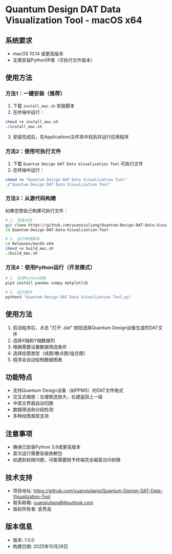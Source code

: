 # Quantum Design DAT Data Visualization Tool - macOS x64

## 系统要求
- macOS 10.14 或更高版本
- 无需安装Python环境（可执行文件版本）

## 使用方法

### 方法1：一键安装（推荐）
1. 下载 `install_mac.sh` 安装脚本
2. 在终端中运行：
```bash
chmod +x install_mac.sh
./install_mac.sh
```
3. 安装完成后，在Applications文件夹中找到并运行应用程序

### 方法2：使用可执行文件
1. 下载 `Quantum Design DAT Data Visualization Tool` 可执行文件
2. 在终端中运行：
```bash
chmod +x "Quantum Design DAT Data Visualization Tool"
./"Quantum Design DAT Data Visualization Tool"
```

### 方法3：从源代码构建
如果您想自己构建可执行文件：
```bash
# 1. 克隆仓库
git clone https://github.com/yuanxiuliang/Quantum-Design-DAT-Data-Visualization-Tool.git
cd Quantum-Design-DAT-Data-Visualization-Tool

# 2. 运行构建脚本
cd Releases/macOS-x64
chmod +x build_mac.sh
./build_mac.sh
```

### 方法4：使用Python运行（开发模式）
```bash
# 1. 安装Python依赖
pip3 install pandas numpy matplotlib

# 2. 运行程序
python3 "Quantum Design DAT Data Visualization Tool.py"
```

## 使用方法
1. 启动程序后，点击 "打开 .dat" 按钮选择Quantum Design设备生成的DAT文件
2. 选择X轴和Y轴数据列
3. 根据需要设置数据筛选条件
4. 选择绘图类型（线图/散点图/组合图）
5. 程序会自动绘制数据图表

## 功能特点
- 支持Quantum Design设备（如PPMS）的DAT文件格式
- 交互式缩放：左键框选放大，右键返回上一级
- 中英文界面自动切换
- 数据筛选和分段检测
- 多种绘图类型支持

## 注意事项
- 确保已安装Python 3.8或更高版本
- 首次运行需要安装依赖包
- 如遇到权限问题，可能需要授予终端完全磁盘访问权限

## 技术支持
- 项目地址: https://github.com/yuanxiuliang/Quantum-Design-DAT-Data-Visualization-Tool
- 联系邮箱: yuanxiuliang8@outlook.com
- 版权所有者: 袁秀良

## 版本信息
- 版本: 1.0.0
- 构建日期: 2025年10月26日
